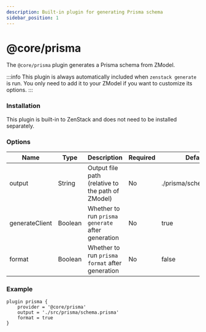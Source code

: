 ```yaml
---
description: Built-in plugin for generating Prisma schema
sidebar_position: 1
---
```


# @core/prisma

The `@core/prisma` plugin generates a Prisma schema from ZModel.

:::info
This plugin is always automatically included when `zenstack generate` is run. You only need to add it to your ZModel if you want to customize its options.
:::

### Installation

This plugin is built-in to ZenStack and does not need to be installed separately.

### Options

| Name           | Type    | Description                                       | Required | Default                |
| -------------- | ------- | ------------------------------------------------- | -------- | ---------------------- |
| output         | String  | Output file path (relative to the path of ZModel)                                  | No       | ./prisma/schema.prisma |
| generateClient | Boolean | Whether to run `prisma generate` after generation | No       | true                   |
| format         | Boolean | Whether to run `prisma format` after generation   | No       | false                  |

### Example

```zmodel title='/schema.zmodel'
plugin prisma {
    provider = '@core/prisma'
    output = './src/prisma/schema.prisma'
    format = true
}
```
